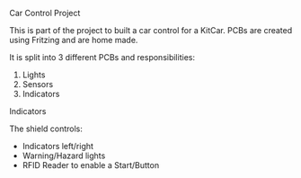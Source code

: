 Car Control Project

This is part of the project to built a car control
for a KitCar.
PCBs are created using Fritzing and are home made.

It is split into 3 different PCBs and responsibilities:
1. Lights
2. Sensors
3. Indicators


Indicators

The shield controls:

- Indicators left/right
- Warning/Hazard lights
- RFID Reader to enable a Start/Button
